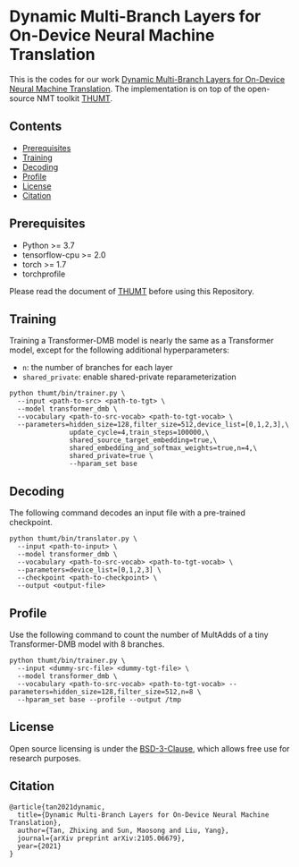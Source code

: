 # Dynamic Multi-Branch Layers for On-Device Neural Machine Translation

This is the codes for our work [Dynamic Multi-Branch Layers for On-Device Neural Machine Translation](https://arxiv.org/abs/2105.06679). The implementation is on top of the open-source NMT toolkit [THUMT](https://github.com/THUNLP-MT/THUMT).

## Contents

* [Prerequisites](#prerequisites)
* [Training](#training)
* [Decoding](#decoding)
* [Profile](#profile)
* [License](#license)
* [Citation](#citation)

## Prerequisites

* Python >= 3.7
* tensorflow-cpu >= 2.0
* torch >= 1.7
* torchprofile

Please read the document of [THUMT](https://github.com/THUNLP-MT/THUMT/blob/master/docs/index.md) before using this Repository.

## Training
Training a Transformer-DMB model is nearly the same as a Transformer model, except for the following additional hyperparameters:
* `n`: the number of branches for each layer
* `shared_private`: enable shared-private reparameterization

```
python thumt/bin/trainer.py \
  --input <path-to-src> <path-to-tgt> \
  --model transformer_dmb \
  --vocabulary <path-to-src-vocab> <path-to-tgt-vocab> \
  --parameters=hidden_size=128,filter_size=512,device_list=[0,1,2,3],\
               update_cycle=4,train_steps=100000,\
               shared_source_target_embedding=true,\
               shared_embedding_and_softmax_weights=true,n=4,\
               shared_private=true \
               --hparam_set base
```

## Decoding
The following command decodes an input file with a pre-trained checkpoint.
```
python thumt/bin/translator.py \
  --input <path-to-input> \
  --model transformer_dmb \
  --vocabulary <path-to-src-vocab> <path-to-tgt-vocab> \
  --parameters=device_list=[0,1,2,3] \
  --checkpoint <path-to-checkpoint> \
  --output <output-file>
```

## Profile
Use the following command to count the number of MultAdds of a tiny Transformer-DMB model with 8 branches.
```
python thumt/bin/trainer.py \
  --input <dummy-src-file> <dummy-tgt-file> \
  --model transformer_dmb \
  --vocabulary <path-to-src-vocab> <path-to-tgt-vocab> --parameters=hidden_size=128,filter_size=512,n=8 \
  --hparam_set base --profile --output /tmp
```

## License

Open source licensing is under the [BSD-3-Clause](https://opensource.org/licenses/BSD-3-Clause), which allows free use for research purposes.

## Citation

```
@article{tan2021dynamic,
  title={Dynamic Multi-Branch Layers for On-Device Neural Machine Translation},
  author={Tan, Zhixing and Sun, Maosong and Liu, Yang},
  journal={arXiv preprint arXiv:2105.06679},
  year={2021}
}
```
